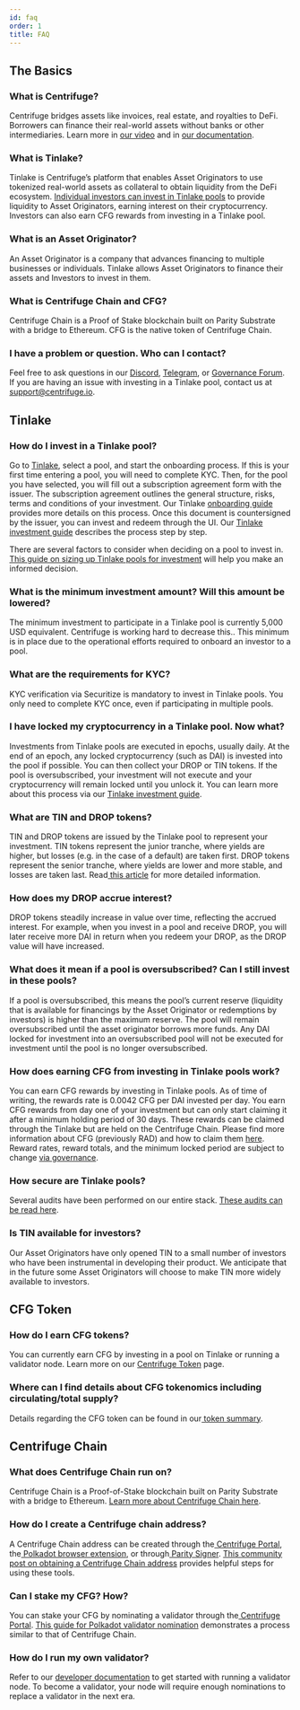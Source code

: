 ```yaml
---
id: faq
order: 1
title: FAQ
---
```


## The Basics

### What is Centrifuge?

Centrifuge bridges assets like invoices, real estate, and royalties to DeFi. Borrowers can finance their real-world assets without banks or other intermediaries. Learn more in [our video](https://www.youtube.com/watch?v=23nQWgO4AfA) and in [our documentation](https://docs.centrifuge.io/).

### What is Tinlake?

Tinlake is Centrifuge’s platform that enables Asset Originators to use tokenized real-world assets as collateral to obtain liquidity from the DeFi ecosystem. [Individual investors can invest in Tinlake pools](http://tinlake.centrifuge.io/) to provide liquidity to Asset Originators, earning interest on their cryptocurrency. Investors can also earn CFG rewards from investing in a Tinlake pool.

### What is an Asset Originator?

An Asset Originator is a company that advances financing to multiple businesses or individuals. Tinlake allows Asset Originators to finance their assets and Investors to invest in them.

### What is Centrifuge Chain and CFG?

Centrifuge Chain is a Proof of Stake blockchain built on Parity Substrate with a bridge to Ethereum. CFG is the native token of Centrifuge Chain.

### I have a problem or question. Who can I contact?

Feel free to ask questions in our [Discord](https://centrifuge.io/discord), [Telegram](https://t.me/centrifuge_chat), or [Governance Forum](https://gov.centrifuge.io/). If you are having an issue with investing in a Tinlake pool, contact us at [support@centrifuge.io](mailto:support@centrifuge.io).

## Tinlake

### How do I invest in a Tinlake pool?

Go to [Tinlake](https://tinlake.centrifuge.io/), select a pool, and start the onboarding process. If this is your first time entering a pool, you will need to complete KYC. Then, for the pool you have selected, you will fill out a subscription agreement form with the issuer. The subscription agreement outlines the general structure, risks, terms and conditions of your investment. Our Tinlake [onboarding guide](https://docs.centrifuge.io/use/invest/#onboarding-guide) provides more details on this process. Once this document is countersigned by the issuer, you can invest and redeem through the UI. Our [Tinlake investment guide](https://docs.centrifuge.io/tinlake/userguide/investing/) describes the process step by step.

There are several factors to consider when deciding on a pool to invest in. [This guide on sizing up Tinlake pools for investment](https://gov.centrifuge.io/t/how-to-size-up-a-tinlake-pools-for-investment/1909) will help you make an informed decision.

### What is the minimum investment amount? Will this amount be lowered?

The minimum investment to participate in a Tinlake pool is currently 5,000 USD equivalent. Centrifuge is working hard to decrease this.. This minimum is in place due to the operational efforts required to onboard an investor to a pool.

### What are the requirements for KYC?

KYC verification via Securitize is mandatory to invest in Tinlake pools. You only need to complete KYC once, even if participating in multiple pools.

### I have locked my cryptocurrency in a Tinlake pool. Now what?

Investments from Tinlake pools are executed in epochs, usually daily. At the end of an epoch, any locked cryptocurrency (such as DAI) is invested into the pool if possible. You can then collect your DROP or TIN tokens. If the pool is oversubscribed, your investment will not execute and your cryptocurrency will remain locked until you unlock it. You can learn more about this process via our [Tinlake investment guide](https://docs.centrifuge.io/tinlake/userguide/investing/).

### What are TIN and DROP tokens?

TIN and DROP tokens are issued by the Tinlake pool to represent your investment. TIN tokens represent the junior tranche, where yields are higher, but losses (e.g. in the case of a default) are taken first. DROP tokens represent the senior tranche, where yields are lower and more stable, and losses are taken last. Read[ this article](https://medium.com/centrifuge/a-tale-of-two-tokens-introducing-tin-drop-our-two-investment-tokens-d4c7342c799a) for more detailed information.

### How does my DROP accrue interest?

DROP tokens steadily increase in value over time, reflecting the accrued interest. For example, when you invest in a pool and receive DROP, you will later receive more DAI in return when you redeem your DROP, as the DROP value will have increased.

### What does it mean if a pool is oversubscribed? Can I still invest in these pools?

If a pool is oversubscribed, this means the pool’s current reserve (liquidity that is available for financings by the Asset Originator or redemptions by investors) is higher than the maximum reserve. The pool will remain oversubscribed until the asset originator borrows more funds. Any DAI locked for investment into an oversubscribed pool will not be executed for investment until the pool is no longer oversubscribed.

### How does earning CFG from investing in Tinlake pools work?

You can earn CFG rewards by investing in Tinlake pools. As of time of writing, the rewards rate is 0.0042 CFG per DAI invested per day. You earn CFG rewards from day one of your investment but can only start claiming it after a minimum holding period of 30 days. These rewards can be claimed through the Tinlake but are held on the Centrifuge Chain. Please find more information about CFG (previously RAD) and how to claim them [here](https://www.youtube.com/watch?v=5-s8AUdEHVk&t=1058s). Reward rates, reward totals, and the minimum locked period are subject to change [via governance](https://gov.centrifuge.io/c/chain/5).

### How secure are Tinlake pools?

Several audits have been performed on our entire stack. [These audits can be read here](https://github.com/centrifuge/security/tree/master/audits).

### Is TIN available for investors?

Our Asset Originators have only opened TIN to a small number of investors who have been instrumental in developing their product. We anticipate that in the future some Asset Originators will choose to make TIN more widely available to investors.

## CFG Token

### How do I earn CFG tokens?

You can currently earn CFG by investing in a pool on Tinlake or running a validator node. Learn more on our [Centrifuge Token](https://centrifuge.io/cfg) page.

### Where can I find details about CFG tokenomics including circulating/total supply?

Details regarding the CFG token can be found in our[ token summary](https://centrifuge.io/cfg_token_summary.pdf).

## Centrifuge Chain

### What does Centrifuge Chain run on?

Centrifuge Chain is a Proof-of-Stake blockchain built on Parity Substrate with a bridge to Ethereum. [Learn more about Centrifuge Chain here](https://centrifuge.io/products/chain/).

### How do I create a Centrifuge chain address?

A Centrifuge Chain address can be created through the[ Centrifuge Portal](https://portal.chain.centrifuge.io/#/accounts), the[ Polkadot browser extension](https://polkadot.js.org/extension/), or through[ Parity Signer](https://www.parity.io/signer/). [This community post on obtaining a Centrifuge Chain address](https://gov.centrifuge.io/t/how-to-obtain-a-centrifuge-address/545) provides helpful steps for using these tools.

### Can I stake my CFG? How?

You can stake your CFG by nominating a validator through the[ Centrifuge Portal](https://portal.chain.centrifuge.io/#/staking). [This guide for Polkadot validator nomination](https://wiki.polkadot.network/docs/en/maintain-guides-how-to-nominate-polkadot) demonstrates a process similar to that of Centrifuge Chain.

### How do I run my own validator?

Refer to our [developer documentation](https://developer.centrifuge.io/chain/get-started/validate/) to get started with running a validator node. To become a validator, your node will require enough nominations to replace a validator in the next era.
